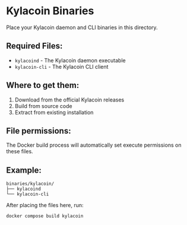 # Kylacoin Binaries

Place your Kylacoin daemon and CLI binaries in this directory.

## Required Files:

- `kylacoind` - The Kylacoin daemon executable
- `kylacoin-cli` - The Kylacoin CLI client

## Where to get them:

1. Download from the official Kylacoin releases
2. Build from source code
3. Extract from existing installation

## File permissions:

The Docker build process will automatically set execute permissions on these files.

## Example:

```
binaries/kylacoin/
├── kylacoind
└── kylacoin-cli
```

After placing the files here, run:

```bash
docker compose build kylacoin
```
